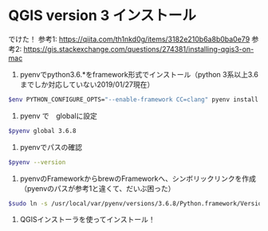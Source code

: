 # QGIS version 3 インストール
でけた！
参考1: https://qiita.com/th1nkd0g/items/3182e210b6a8b0ba0e79
参考2: https://gis.stackexchange.com/questions/274381/installing-qgis3-on-mac

1. pyenvでpython3.6.*をframework形式でインストール（python 3系以上3.6までしか対応していない2019/01/27現在）

```.sh
$env PYTHON_CONFIGURE_OPTS="--enable-framework CC=clang" pyenv install 3.6.8
```

1. pyenv で　globalに設定

```.sh
$pyenv global 3.6.8
```

1. pyenvでパスの確認

```.sh
$pyenv --version
```

1. pyenvのFrameworkからbrewのFrameworkへ、シンボリックリンクを作成（pyenvのパスが参考1と違くて、だいぶ困った）

```.sh
$sudo ln -s /usr/local/var/pyenv/versions/3.6.8/Python.framework/Versions/3.6 /Library/Frameworks/Python.framework/Versions/3.6
```

1. QGISインストーラを使ってインストール！
